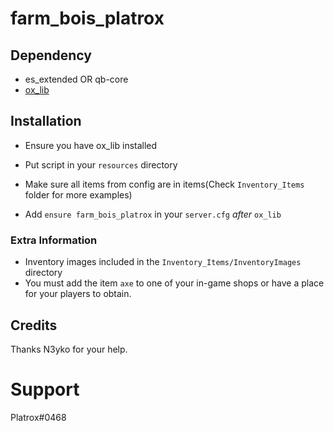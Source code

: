# farm_bois_platrox

## Dependency
- es_extended OR qb-core
- [ox_lib](https://github.com/overextended/ox_lib/releases)

## Installation

- Ensure you have ox_lib installed

- Put script in your `resources` directory

- Make sure all items from config are in items(Check `Inventory_Items` folder for more examples)

- Add `ensure farm_bois_platrox` in your `server.cfg` *after* `ox_lib`

### Extra Information
- Inventory images included in the `Inventory_Items/InventoryImages` directory
- You must add the item `axe` to one of your in-game shops or have a place for your players to obtain.

## Credits
Thanks N3yko for your help.

# Support
Platrox#0468
